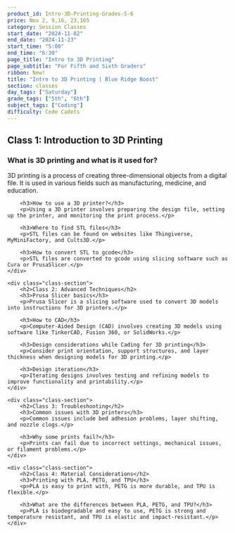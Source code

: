 ```yaml
---
product_id: Intro-3D-Printing-Grades-5-6
price: Nov 2, 9,16, 23,165
category: Session Classes
start_date: "2024-11-02"
end_date: "2024-11-23"
start_time: "5:00"
end_time: "6:30"
page_title: "Intro to 3D Printing"
page_subtitle: "For Fifth and Sixth Graders"
ribbon: New!
title: "Intro to 3D Printing | Blue Ridge Boost"
section: classes
day_tags: ["Saturday"]
grade_tags: ["5th", "6th"]
subject_tags: ["Coding"]
difficulty: Code Cadets
---
```

<div class="container">
    <div class="class-section">
        <h2>Class 1: Introduction to 3D Printing</h2>
        <h3>What is 3D printing and what is it used for?</h3>
        <p>3D printing is a process of creating three-dimensional objects from a digital file. It is used in various fields such as manufacturing, medicine, and education.</p>
        
        <h3>How to use a 3D printer?</h3>
        <p>Using a 3D printer involves preparing the design file, setting up the printer, and monitoring the print process.</p>
        
        <h3>Where to find STL files</h3>
        <p>STL files can be found on websites like Thingiverse, MyMiniFactory, and Cults3D.</p>
        
        <h3>How to convert STL to gcode</h3>
        <p>STL files are converted to gcode using slicing software such as Cura or PrusaSlicer.</p>
    </div>

    <div class="class-section">
        <h2>Class 2: Advanced Techniques</h2>
        <h3>Prusa Slicer basics</h3>
        <p>Prusa Slicer is a slicing software used to convert 3D models into instructions for 3D printers.</p>
        
        <h3>How to CAD</h3>
        <p>Computer-Aided Design (CAD) involves creating 3D models using software like TinkerCAD, Fusion 360, or SolidWorks.</p>
        
        <h3>Design considerations while Cading for 3D printing</h3>
        <p>Consider print orientation, support structures, and layer thickness when designing models for 3D printing.</p>
        
        <h3>Design iteration</h3>
        <p>Iterating designs involves testing and refining models to improve functionality and printability.</p>
    </div>

    <div class="class-section">
        <h2>Class 3: Troubleshooting</h2>
        <h3>Common issues with 3D printers</h3>
        <p>Common issues include bed adhesion problems, layer shifting, and nozzle clogs.</p>
        
        <h3>Why some prints fail?</h3>
        <p>Prints can fail due to incorrect settings, mechanical issues, or filament problems.</p>
    </div>

    <div class="class-section">
        <h2>Class 4: Material Considerations</h2>
        <h3>Printing with PLA, PETG, and TPU</h3>
        <p>PLA is easy to print with, PETG is more durable, and TPU is flexible.</p>
        
        <h3>What are the differences between PLA, PETG, and TPU?</h3>
        <p>PLA is biodegradable and easy to use, PETG is strong and temperature resistant, and TPU is elastic and impact-resistant.</p>
    </div>
</div>
